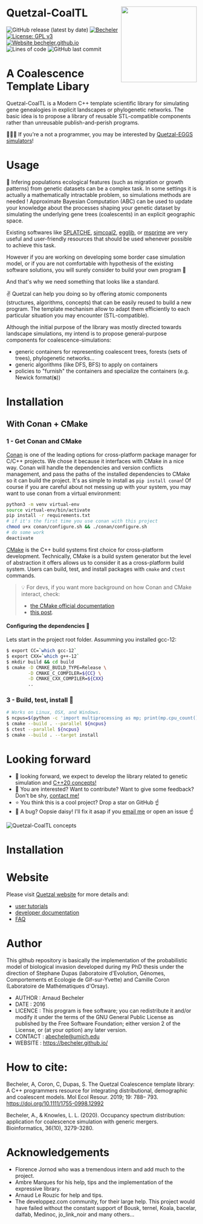 # Quetzal-CoalTL <img align="right" width="200" src="https://github.com/Becheler/quetzal-CoalTL/blob/media/quetzal.png">

![GitHub release (latest by date)](https://img.shields.io/github/v/release/Becheler/quetzal-CoalTL)
[![Becheler](https://circleci.com/gh/Becheler/quetzal-CoaTL.svg?style=shield)](https://app.circleci.com/pipelines/github/Becheler/quetzal-CoaTL)
[![License: GPL v3](https://img.shields.io/badge/License-GPL%20v3-blue.svg)](https://www.gnu.org/licenses/gpl-3.0)
[![Website becheler.github.io](https://img.shields.io/website-up-down-green-red/https/becheler.github.io.svg)](https://becheler.github.io/softwares/quetzal-CoalTL/home/)
![Lines of code](https://img.shields.io/tokei/lines/github/Becheler/quetzal-CoalTL)
![GitHub last commit](https://img.shields.io/github/last-commit/Becheler/quetzal-CoalTL)

# A Coalescence Template Libary

Quetzal-CoalTL is a Modern C++ template scientific library for
simulating gene genealogies in explicit landscapes or phylogenetic networks. The basic
idea is to propose a library of reusable STL-compatible components rather than unreusable
publish-and-perish programs.

:egg::egg::egg:  If you're a not a programmer, you may be interested by
[Quetzal-EGGS simulators](https://github.com/Becheler/quetzal-EGGS)!

# Usage

:seedling: Infering populations ecological features (such as migration or growth patterns) from genetic datasets can be a complex task. In some settings it is actually a mathematically intractable problem, so simulations methods are needed ! Approximate Bayesian Computation (ABC) can be used to update your knowledge about the processes shaping your genetic dataset by simulating the underlying gene trees (coalescents) in an explicit geographic space.

Existing softwares like [SPLATCHE](http://splatche.com/), [simcoal2](http://cmpg.unibe.ch/software/simcoal2/), [egglib](http://mycor.nancy.inra.fr/egglib/index.html), or [msprime](http://msprime.readthedocs.io/en/stable/index.html) are very useful and user-friendly resources that should be used whenever possible to achieve this task.

However if you are working on developing some border case simulation model, or
if you are not comfortable with hypothesis of the existing software solutions,
you will surely consider to build your own program :grimacing:

And that's why we need something that looks like a standard.

:v: Quetzal can help you doing so by offering atomic components (structures, algorithms, concepts) that can be easily reused to build a new program. The template mechanism allow to adapt them efficiently to each particular situation you may encounter (STL-compatible).

Although the initial purpose of the library was mostly directed towards landscape
simulations, my intend is to propose general-purpose components for coalescence-simulations:
- generic containers for representing coalescent trees, forests (sets of trees), phylogenetic networks...
- generic algorithms (like DFS, BFS) to apply on containers
- policies to "furnish" the containers and specialize the containers (e.g. Newick format(**s**))


# Installation

## With Conan + CMake

### 1 - Get Conan and CMake

[Conan](https://conan.io/) is one of the leading options for cross-platform package
manager for C/C++ projects. We chose it because it interfaces with CMake in a nice
way. Conan will handle the dependencies and version conflicts management, and pass
the paths of the installed dependencies to CMake so it can build the project. It's
as simple to install as `pip install conan`! Of course if you are careful about not messing
up with your system, you may want to use conan from a virtual environment:

```bash
python3 -m venv virtual-env
source virtual-env/bin/activate
pip install -r requirements.txt
# if it's the first time you use conan with this project
chmod u+x conan/configure.sh && ./conan/configure.sh
# do some work
deactivate
```

[CMake](https://cmake.org/cmake/help/latest/manual/cmake.1.html) is the C++ build
systems first choice for cross-platform development. Technically, CMake is a build
system generator but the level of abstraction it offers allows us to consider it as a cross-platform build system.
Users can build, test, and install packages with `cmake` and `ctest` commands.

> :bulb: For devs, if you want more background on how Conan and CMake interact, check:
> - [the CMake official documentation](https://docs.conan.io/en/1.36/integrations/build_system/cmake.html)
> - [this post](https://jfreeman.dev/blog/2019/05/22/trying-conan-with-modern-cmake:-dependencies/).

#### Configuring the dependencies :wrench:

Lets start in the project root folder. Assumming you installed gcc-12:

```bash
$ export CC=`which gcc-12`
$ export CXX=`which g++-12`
$ mkdir build && cd build
$ cmake -D CMAKE_BUILD_TYPE=Release \
        -D CMAKE_C_COMPILER=${CC} \
        -D CMAKE_CXX_COMPILER=${CXX}
        ..
```

### 3 - Build, test, install :rocket:

```bash
# Works on Linux, OSX, and Windows.
$ ncpus=$(python -c 'import multiprocessing as mp; print(mp.cpu_count())')
$ cmake --build . --parallel ${ncpus}
$ ctest --parallel ${ncpus}
$ cmake --build . --target install
```


# Looking forward

- :crystal_ball: looking forward, we expect to develop the library related to genetic simulation and [C++20 concepts!](https://en.cppreference.com/w/cpp/language/constraints)
- :email: You are interested? Want to contribute? Want to give some feedback? Don't be shy, [contact me!](https://lsa.umich.edu/eeb/people/postdoctoral-fellows/arnaud-becheler.html)
- :star: You think this is a cool project? Drop a star on GitHub :point_up:
- :bug: A bug? Oopsie daisy! I'll fix it asap if you [email me](https://lsa.umich.edu/eeb/people/postdoctoral-fellows/arnaud-becheler.html) or open an issue :point_up:

![Quetzal-CoalTL concepts](https://github.com/Becheler/quetzal-CoalTL/blob/media/quetzal_scheme.png)

# Installation


# Website

Please visit [Quetzal website](https://becheler.github.io/softwares/quetzal-CoalTL/home/) for more details and:
 - [user tutorials](https://becheler.github.io/softwares/quetzal-CoalTL/tutorials/)
 - [developer documentation](https://becheler.github.io/softwares/quetzal-CoalTL/API/html/index.html)
 - [FAQ](https://becheler.github.io/softwares/quetzal-CoalTL/FAQ/)

# Author

This github repository is basically the implementation of the probabilistic model of biological invasion developed during my PhD thesis under the direction of Stephane Dupas (laboratoire d'Evolution, Génomes, Comportements et Ecologie de Gif-sur-Yvette) and Camille Coron (Laboratoire de Mathématiques d'Orsay).

- AUTHOR : Arnaud Becheler
- DATE   : 2016
- LICENCE : This program is free software; you can redistribute it and/or modify it under the terms of the GNU General Public License as published by the Free Software Foundation; either version 2 of the License, or (at your option) any later version.    
- CONTACT : abechele@umich.edu
- WEBSITE : https://becheler.github.io/

# How to cite:

 Becheler, A, Coron, C, Dupas, S. The Quetzal Coalescence template library: A C++ programmers resource for integrating distributional, demographic and coalescent models. Mol Ecol Resour. 2019; 19: 788– 793. https://doi.org/10.1111/1755-0998.12992

Becheler, A., & Knowles, L. L. (2020). Occupancy spectrum distribution: application for coalescence simulation with generic mergers. Bioinformatics, 36(10), 3279-3280.

# Acknowledgements

- Florence Jornod who was a tremendous intern and add much to the project.
- Ambre Marques for his help, tips and the implementation of the expressive library.
- Arnaud Le Rouzic for help and tips.
- The developpez.com community, for their large help. This project would have failed without the constant support of Bousk, ternel, Koala, bacelar, dalfab, Medinoc, jo_link_noir and many others...

